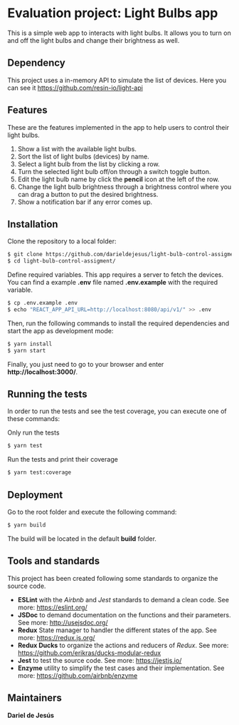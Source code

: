 # Evaluation project: Light Bulbs app

This is a simple web app to interacts with light bulbs. It allows you to turn on and off the light bulbs and change their brightness as well.

## Dependency

This project uses a in-memory API to simulate the list of devices. Here you can see it https://github.com/resin-io/light-api

## Features

These are the features implemented in the app to help users to control their light bulbs.

1. Show a list with the available light bulbs.
2. Sort the list of light bulbs (devices) by name.
3. Select a light bulb from the list by clicking a row.
4. Turn the selected light bulb off/on through a switch toggle button.
5. Edit the light bulb name by click the **pencil** icon at the left of the row.
6. Change the light bulb brightness through a brightness control where you can drag a button to put the desired brightness.
7. Show a notification bar if any error comes up.

## Installation

Clone the repository to a local folder:
```sh
$ git clone https://github.com/darieldejesus/light-bulb-control-assigment
$ cd light-bulb-control-assigment/
```

Define required variables. This app requires a server to fetch the devices.
You can find a example **.env** file named **.env.example** with the required variable.
```sh
$ cp .env.example .env
$ echo "REACT_APP_API_URL=http://localhost:8080/api/v1/" >> .env
```

Then, run the following commands to install the required dependencies and start the app as development mode:
```sh
$ yarn install
$ yarn start
```
Finally, you just need to go to your browser and enter **http://localhost:3000/**.

## Running the tests
 
In order to run the tests and see the test coverage, you can execute one of these commands:

Only run the tests 
```sh
$ yarn test
``` 

Run the tests and print their coverage 
```sh
$ yarn test:coverage
``` 

## Deployment

Go to the root folder and execute the following command:
```sh
$ yarn build
``` 
The build will be located in the default **build** folder.

## Tools and standards

This project has been created following some standards to organize the source code.
* **ESLint** with the *Airbnb* and *Jest* standards to demand a clean code. See more: https://eslint.org/
* **JSDoc** to demand documentation on the functions and their parameters. See more: http://usejsdoc.org/
* **Redux** State manager to handler the different states of the app. See more: https://redux.js.org/
* **Redux Ducks** to organize the actions and reducers of *Redux*. See more: https://github.com/erikras/ducks-modular-redux
* **Jest** to test the source code. See more: https://jestjs.io/
* **Enzyme** utility to simplify the test cases and their implementation. See more: https://github.com/airbnb/enzyme


## Maintainers
**Dariel de Jesús**
